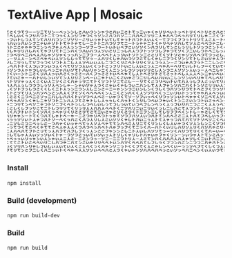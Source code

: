 # TextAlive App | Mosaic

![sample](screenshots/sample.gif)

### Install

	npm install

### Build (development)

	npm run build-dev

### Build

	npm run build
